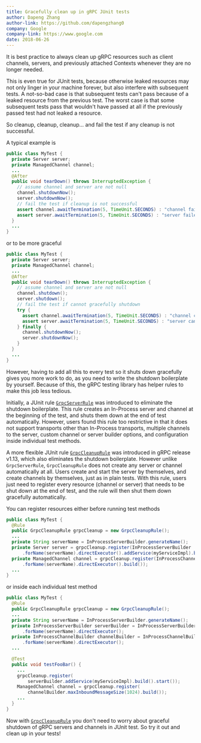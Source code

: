 ```yaml
---
title: Gracefully clean up in gRPC JUnit tests
author: Dapeng Zhang
author-link: https://github.com/dapengzhang0
company: Google
company-link: https://www.google.com
date: 2018-06-26
---
```


It is best practice to always clean up gRPC resources such as client channels, servers, and previously attached Contexts whenever they are no longer needed. 

This is even true for JUnit tests, because otherwise leaked resources may not only linger in your machine forever, but also interfere with subsequent tests. A not-so-bad case is that subsequent tests can't pass because of a leaked resource from the previous test. The worst case is that some subsequent tests pass that wouldn't have passed at all if the previously passed test had not leaked a resource.

<!--more-->

So cleanup, cleanup, cleanup... and fail the test if any cleanup is not successful.

A typical example is

```java
public class MyTest {
  private Server server;
  private ManagedChannel channel;
  ...
  @After
  public void tearDown() throws InterruptedException {
    // assume channel and server are not null
    channel.shutdownNow();
    server.shutdownNow();
    // fail the test if cleanup is not successful
    assert channel.awaitTermination(5, TimeUnit.SECONDS) : "channel failed to shutdown";
    assert server.awaitTermination(5, TimeUnit.SECONDS) : "server failed to shutdown";
  }
  ...
}
```

or to be more graceful

```java
public class MyTest {
  private Server server;
  private ManagedChannel channel;
  ...
  @After
  public void tearDown() throws InterruptedException {
    // assume channel and server are not null
    channel.shutdown();
    server.shutdown();
    // fail the test if cannot gracefully shutdown
    try {
      assert channel.awaitTermination(5, TimeUnit.SECONDS) : "channel cannot be gracefully shutdown";
      assert server.awaitTermination(5, TimeUnit.SECONDS) : "server cannot be gracefully shutdown";
    } finally {
      channel.shutdownNow();
      server.shutdownNow();
    }
  }
  ...
}
```

However, having to add all this to every test so it shuts down gracefully gives you more work to do, as you need to write the shutdown boilerplate by yourself. Because of this, the gRPC testing library has helper rules to make this job less tedious.

Initially, a JUnit rule [`GrpcServerRule`][GrpcServerRule] was introduced to eliminate the shutdown boilerplate. This rule creates an In-Process server and channel at the beginning of the test, and shuts them down at the end of test automatically. However, users found this rule too restrictive in that it does not support transports other than In-Process transports, multiple channels to the server, custom channel or server builder options, and configuration inside individual test methods.

A more flexible JUnit rule [`GrpcCleanupRule`][GrpcCleanupRule] was introduced in gRPC release v1.13, which also eliminates the shutdown boilerplate. However unlike `GrpcServerRule`, `GrpcCleanupRule` does not create any server or channel automatically at all. Users create and start the server by themselves, and create channels by themselves, just as in plain tests. With this rule, users just need to register every resource (channel or server) that needs to be shut down at the end of test, and the rule will then shut them down gracefully automatically.

You can register resources either before running test methods

```java
public class MyTest {
  @Rule
  public GrpcCleanupRule grpcCleanup = new GrpcCleanupRule();
  ...
  private String serverName = InProcessServerBuilder.generateName();
  private Server server = grpcCleanup.register(InProcessServerBuilder
      .forName(serverName).directExecutor().addService(myServiceImpl).build().start());
  private ManagedChannel channel = grpcCleanup.register(InProcessChannelBuilder
      .forName(serverName).directExecutor().build());
  ...
}
```

or inside each individual test method

```java
public class MyTest {
  @Rule
  public GrpcCleanupRule grpcCleanup = new GrpcCleanupRule();
  ...
  private String serverName = InProcessServerBuilder.generateName();
  private InProcessServerBuilder serverBuilder = InProcessServerBuilder
      .forName(serverName).directExecutor();
  private InProcessChannelBuilder channelBuilder = InProcessChannelBuilder
      .forName(serverName).directExecutor();
  ...

  @Test
  public void testFooBar() {
    ...
    grpcCleanup.register(
    	serverBuilder.addService(myServiceImpl).build().start());
    ManagedChannel channel = grpcCleanup.register(
    	channelBuilder.maxInboundMessageSize(1024).build());
    ...
  }
}
```

Now with [`GrpcCleanupRule`][GrpcCleanupRule] you don't need to worry about graceful shutdown of gRPC servers and channels in JUnit test. So try it out and clean up in your tests!

[GrpcServerRule]: https://github.com/grpc/grpc-java/blob/v1.1.x/testing/src/main/java/io/grpc/testing/GrpcServerRule.java
[GrpcCleanupRule]: https://github.com/grpc/grpc-java/blob/v1.13.x/testing/src/main/java/io/grpc/testing/GrpcCleanupRule.java
